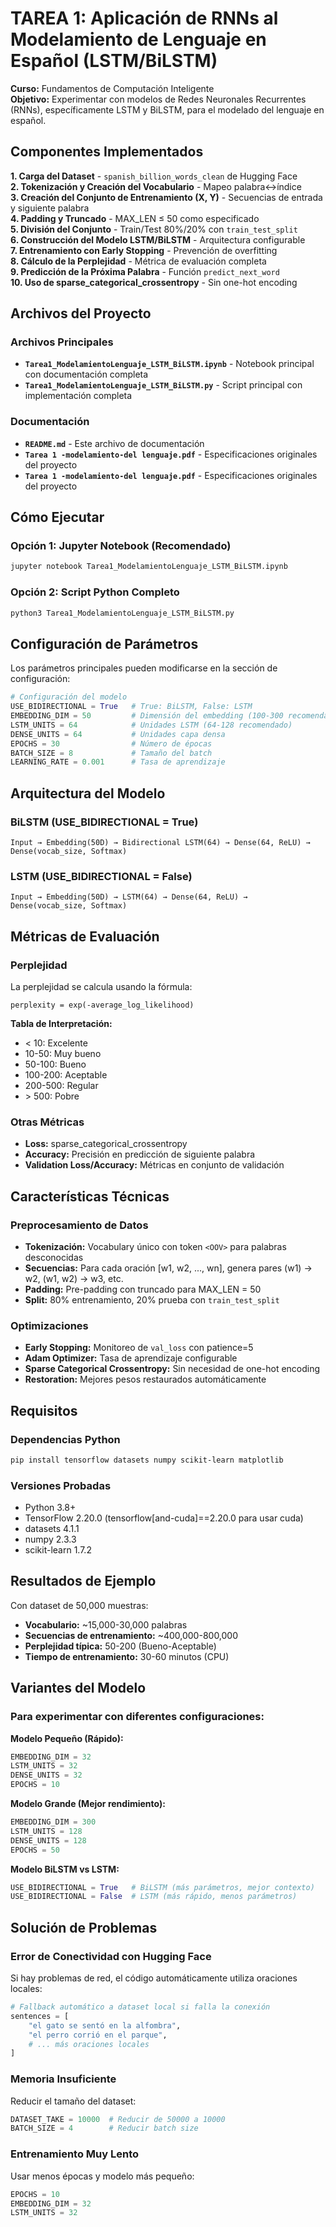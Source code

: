 # TAREA 1: Aplicación de RNNs al Modelamiento de Lenguaje en Español (LSTM/BiLSTM)

**Curso:** Fundamentos de Computación Inteligente  
**Objetivo:** Experimentar con modelos de Redes Neuronales Recurrentes (RNNs), específicamente LSTM y BiLSTM, para el modelado del lenguaje en español.

## Componentes Implementados

 **1. Carga del Dataset** - `spanish_billion_words_clean` de Hugging Face  
 **2. Tokenización y Creación del Vocabulario** - Mapeo palabra↔índice  
 **3. Creación del Conjunto de Entrenamiento (X, Y)** - Secuencias de entrada y siguiente palabra  
 **4. Padding y Truncado** - MAX_LEN ≤ 50 como especificado  
 **5. División del Conjunto** - Train/Test 80%/20% con `train_test_split`  
 **6. Construcción del Modelo LSTM/BiLSTM** - Arquitectura configurable  
 **7. Entrenamiento con Early Stopping** - Prevención de overfitting  
 **8. Cálculo de la Perplejidad** - Métrica de evaluación completa  
 **9. Predicción de la Próxima Palabra** - Función `predict_next_word`  
 **10. Uso de sparse_categorical_crossentropy** - Sin one-hot encoding  

## Archivos del Proyecto

### Archivos Principales
- **`Tarea1_ModelamientoLenguaje_LSTM_BiLSTM.ipynb`** - Notebook principal con documentación completa
- **`Tarea1_ModelamientoLenguaje_LSTM_BiLSTM.py`** - Script principal con implementación completa

### Documentación
- **`README.md`** - Este archivo de documentación
- **`Tarea 1 -modelamiento-del lenguaje.pdf`** - Especificaciones originales del proyecto
- **`Tarea 1 -modelamiento-del lenguaje.pdf`** - Especificaciones originales del proyecto

## Cómo Ejecutar

### Opción 1: Jupyter Notebook (Recomendado)
```bash
jupyter notebook Tarea1_ModelamientoLenguaje_LSTM_BiLSTM.ipynb
```

### Opción 2: Script Python Completo
```bash
python3 Tarea1_ModelamientoLenguaje_LSTM_BiLSTM.py
```

## Configuración de Parámetros

Los parámetros principales pueden modificarse en la sección de configuración:

```python
# Configuración del modelo
USE_BIDIRECTIONAL = True   # True: BiLSTM, False: LSTM
EMBEDDING_DIM = 50         # Dimensión del embedding (100-300 recomendado)
LSTM_UNITS = 64            # Unidades LSTM (64-128 recomendado)
DENSE_UNITS = 64           # Unidades capa densa
EPOCHS = 30                # Número de épocas
BATCH_SIZE = 8             # Tamaño del batch
LEARNING_RATE = 0.001      # Tasa de aprendizaje
```

## Arquitectura del Modelo

### BiLSTM (USE_BIDIRECTIONAL = True)
```
Input → Embedding(50D) → Bidirectional LSTM(64) → Dense(64, ReLU) → Dense(vocab_size, Softmax)
```

### LSTM (USE_BIDIRECTIONAL = False)
```
Input → Embedding(50D) → LSTM(64) → Dense(64, ReLU) → Dense(vocab_size, Softmax)
```

## Métricas de Evaluación

### Perplejidad
La perplejidad se calcula usando la fórmula:
```
perplexity = exp(-average_log_likelihood)
```

**Tabla de Interpretación:**
- < 10: Excelente
- 10-50: Muy bueno
- 50-100: Bueno
- 100-200: Aceptable
- 200-500: Regular
- \> 500: Pobre

### Otras Métricas
- **Loss:** sparse_categorical_crossentropy
- **Accuracy:** Precisión en predicción de siguiente palabra
- **Validation Loss/Accuracy:** Métricas en conjunto de validación

## Características Técnicas

### Preprocesamiento de Datos
- **Tokenización:** Vocabulary único con token `<OOV>` para palabras desconocidas
- **Secuencias:** Para cada oración [w1, w2, ..., wn], genera pares (w1) → w2, (w1, w2) → w3, etc.
- **Padding:** Pre-padding con truncado para MAX_LEN = 50
- **Split:** 80% entrenamiento, 20% prueba con `train_test_split`

### Optimizaciones
- **Early Stopping:** Monitoreo de `val_loss` con patience=5
- **Adam Optimizer:** Tasa de aprendizaje configurable
- **Sparse Categorical Crossentropy:** Sin necesidad de one-hot encoding
- **Restoration:** Mejores pesos restaurados automáticamente


## Requisitos

### Dependencias Python
```bash
pip install tensorflow datasets numpy scikit-learn matplotlib
```

### Versiones Probadas
- Python 3.8+
- TensorFlow 2.20.0 (tensorflow[and-cuda]==2.20.0 para usar cuda)
- datasets 4.1.1
- numpy 2.3.3
- scikit-learn 1.7.2

## Resultados de Ejemplo

Con dataset de 50,000 muestras:
- **Vocabulario:** ~15,000-30,000 palabras
- **Secuencias de entrenamiento:** ~400,000-800,000
- **Perplejidad típica:** 50-200 (Bueno-Aceptable)
- **Tiempo de entrenamiento:** 30-60 minutos (CPU)

## Variantes del Modelo

### Para experimentar con diferentes configuraciones:

**Modelo Pequeño (Rápido):**
```python
EMBEDDING_DIM = 32
LSTM_UNITS = 32
DENSE_UNITS = 32
EPOCHS = 10
```

**Modelo Grande (Mejor rendimiento):**
```python
EMBEDDING_DIM = 300
LSTM_UNITS = 128
DENSE_UNITS = 128
EPOCHS = 50
```

**Modelo BiLSTM vs LSTM:**
```python
USE_BIDIRECTIONAL = True   # BiLSTM (más parámetros, mejor contexto)
USE_BIDIRECTIONAL = False  # LSTM (más rápido, menos parámetros)
```

## Solución de Problemas

### Error de Conectividad con Hugging Face
Si hay problemas de red, el código automáticamente utiliza oraciones locales:
```python
# Fallback automático a dataset local si falla la conexión
sentences = [
    "el gato se sentó en la alfombra",
    "el perro corrió en el parque",
    # ... más oraciones locales
]
```

### Memoria Insuficiente
Reducir el tamaño del dataset:
```python
DATASET_TAKE = 10000  # Reducir de 50000 a 10000
BATCH_SIZE = 4        # Reducir batch size
```

### Entrenamiento Muy Lento
Usar menos épocas y modelo más pequeño:
```python
EPOCHS = 10
EMBEDDING_DIM = 32
LSTM_UNITS = 32
```